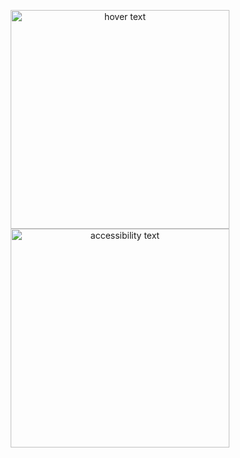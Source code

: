 <p align="center">
  <img src="your_relative_path_here" width="350" title="hover text">
  <img src="![comit msg](https://github.com/SamamaJarrar/SamamaJarrar/assets/137646423/fdd8c6b3-eb73-4caa-aafb-2c0346f5d073)
" width="350" alt="accessibility text">
</p>
